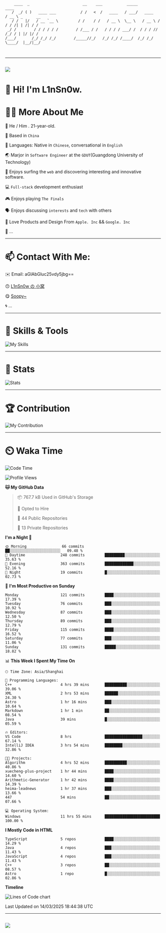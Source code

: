 ```

    ____  _                        __    ___           _____           ____           
   /  _/ ( )   ____ ___           / /   <  /   ____   / ___/   ____   / __ \ _      __
   / /   |/   / __ `__ \         / /    / /   / __ \  \__ \   / __ \ / / / /| | /| / /
 _/ /        / / / / / /        / /___ / /   / / / / ___/ /  / / / // /_/ / | |/ |/ / 
/___/       /_/ /_/ /_/        /_____//_/   /_/ /_/ /____/  /_/ /_/ \____/  |__/|__/  
                                                                                      
                                          

```

---

##
![](https://raw.githubusercontent.com/lin-snow/lin-snow/output/github-contribution-grid-snake-dark.svg)

# 👋 Hi! I'm L1nSn0w.

# 👨‍💻 More About Me

🤠 He / Him . 21-year-old.

🎈 Based in `China`
  
🤔 Languages: Native in `Chinese`, conversational in `English`

🌏 Marjor in `Software Engineer` at the `GDUT`(Guangdong University of Technology)

🛟 Enjoys surfing the `web` and discovering interesting and innovative software.

💻 `Full-stack` development enthusiast

🎮 Enjoys playing `The Finals`

🗣️ Enjoys discussing `interests` and `tech` with others

👾 Love Products and Design From `Apple. Inc` && `Google. Inc`  

🤪 ...

---

# 📫 Contact With Me:

✉️ Email: aGlAbGluc25vdy5jbg==

🙃 [L1nSn0w の 小窝](https://linsnow.cn)

😋 [Soopy~](https://soopy.cn)

🌀 ...

---

# 🔮 Skills & Tools

![My Skills](/assets/skillicons.svg)

---

# 🍟 Stats

![Stats](https://github-profile-trophy.vercel.app/?username=lin-snow&theme=nord&no-frame=true&column=9)

<!-- <div style="text-align: center;">
    <a href="https://github.com/lin-snow">
        <img align="center" src="https://githubstat.linsnow.cn/api/top-langs/?username=lin-snow&layout=donut&langs_count=8" />
    </a>
    <a href="https://github.com/lin-snow">
        <img align="center" src="https://githubstat.linsnow.cn/api?username=lin-snow&count_private=true&show_icons=true&theme=default&show=reviews,discussions_started,discussions_answered,prs_merged,prs_merged_percentage" />
    </a>
</div> -->

---

# 🏆 Contribution

![My Contribution](https://activitygraph.linsnow.cn/graph?username=lin-snow&theme=github-compact&days=30)

---

# ⏲️ Waka Time

<!--START_SECTION:waka-->
![Code Time](http://img.shields.io/badge/Code%20Time-530%20hrs-blue)

![Profile Views](http://img.shields.io/badge/Profile%20Views-13-blue)

**🐱 My GitHub Data** 

> 📦 767.7 kB Used in GitHub's Storage 
 > 
> 💼 Opted to Hire
 > 
> 📜 44 Public Repositories 
 > 
> 🔑 13 Private Repositories 
 > 
**I'm a Night 🦉** 

```text
🌞 Morning                66 commits          ██░░░░░░░░░░░░░░░░░░░░░░░   09.48 % 
🌆 Daytime                248 commits         █████████░░░░░░░░░░░░░░░░   35.63 % 
🌃 Evening                363 commits         █████████████░░░░░░░░░░░░   52.16 % 
🌙 Night                  19 commits          █░░░░░░░░░░░░░░░░░░░░░░░░   02.73 % 
```
📅 **I'm Most Productive on Sunday** 

```text
Monday                   121 commits         ████░░░░░░░░░░░░░░░░░░░░░   17.39 % 
Tuesday                  76 commits          ███░░░░░░░░░░░░░░░░░░░░░░   10.92 % 
Wednesday                87 commits          ███░░░░░░░░░░░░░░░░░░░░░░   12.50 % 
Thursday                 89 commits          ███░░░░░░░░░░░░░░░░░░░░░░   12.79 % 
Friday                   115 commits         ████░░░░░░░░░░░░░░░░░░░░░   16.52 % 
Saturday                 77 commits          ███░░░░░░░░░░░░░░░░░░░░░░   11.06 % 
Sunday                   131 commits         █████░░░░░░░░░░░░░░░░░░░░   18.82 % 
```


📊 **This Week I Spent My Time On** 

```text
🕑︎ Time Zone: Asia/Shanghai

💬 Programming Languages: 
C++                      4 hrs 39 mins       ██████████░░░░░░░░░░░░░░░   39.06 % 
XML                      2 hrs 53 mins       ██████░░░░░░░░░░░░░░░░░░░   24.30 % 
Astro                    1 hr 16 mins        ███░░░░░░░░░░░░░░░░░░░░░░   10.64 % 
Markdown                 1 hr 1 min          ██░░░░░░░░░░░░░░░░░░░░░░░   08.54 % 
Java                     39 mins             █░░░░░░░░░░░░░░░░░░░░░░░░   05.59 % 

🔥 Editors: 
VS Code                  8 hrs               █████████████████░░░░░░░░   67.14 % 
IntelliJ IDEA            3 hrs 54 mins       ████████░░░░░░░░░░░░░░░░░   32.86 % 

🐱‍💻 Projects: 
Algorithm                4 hrs 52 mins       ██████████░░░░░░░░░░░░░░░   40.86 % 
xuecheng-plus-project    1 hr 44 mins        ████░░░░░░░░░░░░░░░░░░░░░   14.60 % 
Arithmetic-Generator     1 hr 42 mins        ████░░░░░░░░░░░░░░░░░░░░░   14.39 % 
heima-leadnews           1 hr 37 mins        ███░░░░░░░░░░░░░░░░░░░░░░   13.66 % 
447                      54 mins             ██░░░░░░░░░░░░░░░░░░░░░░░   07.66 % 

💻 Operating System: 
Windows                  11 hrs 55 mins      █████████████████████████   100.00 % 
```

**I Mostly Code in HTML** 

```text
TypeScript               5 repos             ████░░░░░░░░░░░░░░░░░░░░░   14.29 % 
Java                     4 repos             ███░░░░░░░░░░░░░░░░░░░░░░   11.43 % 
JavaScript               4 repos             ███░░░░░░░░░░░░░░░░░░░░░░   11.43 % 
C++                      3 repos             ██░░░░░░░░░░░░░░░░░░░░░░░   08.57 % 
Astro                    1 repo              █░░░░░░░░░░░░░░░░░░░░░░░░   02.86 % 
```



**Timeline**

![Lines of Code chart](https://raw.githubusercontent.com/lin-snow/lin-snow/main/assets/bar_graph.png)


 Last Updated on 14/03/2025 18:44:38 UTC
<!--END_SECTION:waka-->



---
##
![](./profile-3d-contrib/profile-night-rainbow.svg)
